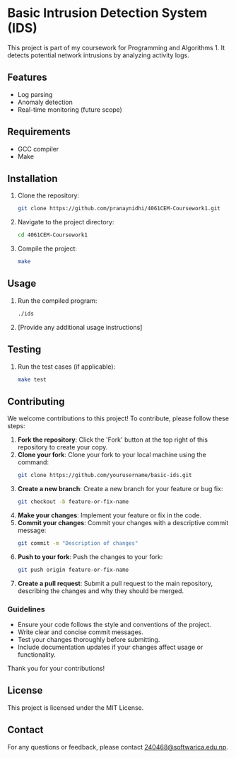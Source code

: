 # Basic Intrusion Detection System (IDS)

This project is part of my coursework for Programming and Algorithms 1. It detects potential network intrusions by analyzing activity logs.

## Features
- Log parsing
- Anomaly detection
- Real-time monitoring (future scope)

## Requirements
- GCC compiler
- Make

## Installation
1. Clone the repository:
   ```bash
   git clone https://github.com/pranaynidhi/4061CEM-Coursework1.git
   ```
2. Navigate to the project directory:
   ```bash
   cd 4061CEM-Coursework1
   ```
3. Compile the project:
   ```bash
   make
   ```

## Usage
1. Run the compiled program:
   ```bash
   ./ids
   ```
2. [Provide any additional usage instructions]

## Testing
1. Run the test cases (if applicable):
   ```bash
   make test
   ```

## Contributing
We welcome contributions to this project! To contribute, please follow these steps:

1. **Fork the repository**: Click the 'Fork' button at the top right of this repository to create your copy.
2. **Clone your fork**: Clone your fork to your local machine using the command:
   ```bash
   git clone https://github.com/yourusername/basic-ids.git
   ```
3. **Create a new branch**: Create a new branch for your feature or bug fix:
   ```bash
   git checkout -b feature-or-fix-name
   ```
4. **Make your changes**: Implement your feature or fix in the code.
5. **Commit your changes**: Commit your changes with a descriptive commit message:
   ```bash
   git commit -m "Description of changes"
   ```
6. **Push to your fork**: Push the changes to your fork:
   ```bash
   git push origin feature-or-fix-name
   ```
7. **Create a pull request**: Submit a pull request to the main repository, describing the changes and why they should be merged.

### Guidelines
- Ensure your code follows the style and conventions of the project.
- Write clear and concise commit messages.
- Test your changes thoroughly before submitting.
- Include documentation updates if your changes affect usage or functionality.

Thank you for your contributions!

## License
This project is licensed under the MIT License.

## Contact
For any questions or feedback, please contact 240468@softwarica.edu.np.
